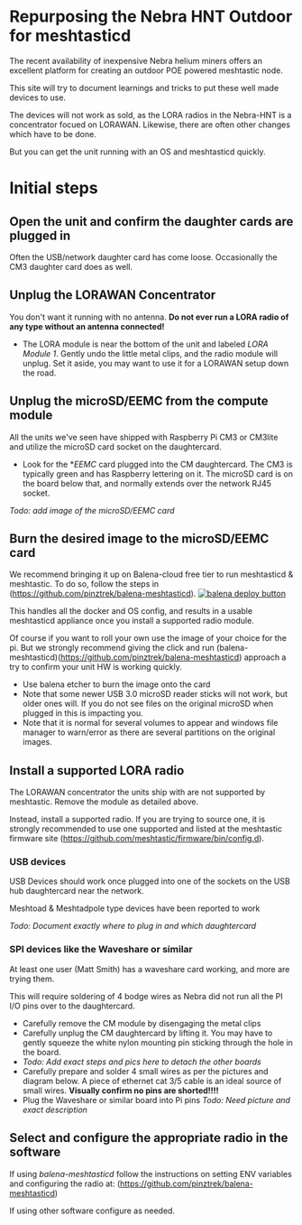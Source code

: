 # Repurposing the Nebra HNT Outdoor for meshtasticd
The recent availability of inexpensive Nebra helium miners offers an excellent platform for creating an outdoor POE powered meshtastic node.

This site will try to document learnings and tricks to put these well made devices to use. 

The devices will not work as sold, as the LORA radios in the Nebra-HNT is a concentrator focued on LORAWAN. Likewise, there are often other changes which have to be done. 

But you can get the unit running with an OS and meshtasticd quickly.

# Initial steps
## Open the unit and confirm the daughter cards are plugged in
Often the USB/network daughter card has come loose. Occasionally the CM3 daughter card does as well. 
## Unplug the LORAWAN Concentrator
You don't want it running with no antenna. **Do not ever run a LORA radio of any type without an antenna connected!**
* The LORA module is near the bottom of the unit and labeled *LORA Module 1*. Gently undo the little metal clips, and the radio module will unplug. Set it aside, you may want to use it for a LORAWAN setup down the road. 

## Unplug the microSD/EEMC from the compute module
All the units we've seen have shipped with Raspberry Pi CM3 or CM3lite and utilize the microSD card socket on the daughtercard. 
* Look for the **EEMC* card plugged into the CM daughtercard. The CM3 is typically green and has Raspberry lettering on it. The microSD card is on the board below that, and normally extends over the network RJ45 socket.

*Todo: add image of the microSD/EEMC card*

## Burn the desired image to the microSD/EEMC card
We recommend bringing it up on Balena-cloud free tier to run meshtasticd & meshtastic. To do so, follow the steps in (https://github.com/pinztrek/balena-meshtasticd). 
[![balena deploy button](https://www.balena.io/deploy.svg)](https://dashboard.balena-cloud.com/deploy?repoUrl=https://github.com/pinztrek/balena-meshtasticd) 

This handles all the docker and OS config, and results in a usable meshtasticd appliance once you install a supported radio module. 

Of course if you want to roll your own use the image of your choice for the pi. But we strongly recommend giving the click and run 
(balena-meshtasticd)(https://github.com/pinztrek/balena-meshtasticd) approach a try to confirm your unit HW is working quickly. 

* Use balena etcher to burn the image onto the card
* Note that some newer USB 3.0 microSD reader sticks will not work, but older ones will. If you do not see files on the original microSD when plugged in this is impacting you.
* Note that it is normal for several volumes to appear and windows file manager to warn/error as there are several partitions on the original images. 

## Install a supported LORA radio
The LORAWAN concentrator the units ship with are not supported by meshtastic. Remove the module as detailed above. 

Instead, install a supported radio. If you are trying to source one, it is strongly recommended to use one supported and listed at the meshtastic firmware site (https://github.com/meshtastic/firmware/bin/config.d).

### USB devices
USB Devices should work once plugged into one of the sockets on the USB hub daughtercard near the network. 

Meshtoad & Meshtadpole type devices have been reported to work

*Todo: Document exactly where to plug in and which daughtercard*

### SPI devices like the Waveshare or similar
At least one user (Matt Smith) has a waveshare card working, and more are trying them. 

This will require soldering of 4 bodge wires as Nebra did not run all the PI I/O pins over to the daughtercard. 

* Carefully remove the CM module by disengaging the metal clips
* Carefully unplug the CM daughtercard by lifting it. You may have to gently squeeze the white nylon mounting pin sticking through the hole in the board.
* *Todo: Add exact steps and pics here to detach the other boards*
* Carefully prepare and solder 4 small wires as per the pictures and diagram below. A piece of ethernet cat 3/5 cable is an ideal source of small wires. **Visually confirm no pins are shorted!!!!**
* Plug the Waveshare or similar board into Pi pins *Todo: Need picture and exact description*

## Select and configure the appropriate radio in the software
If using *balena-meshtasticd* follow the instructions on setting ENV variables and configuring the radio at: (https://github.com/pinztrek/balena-meshtasticd)

If using other software configure as needed. 
